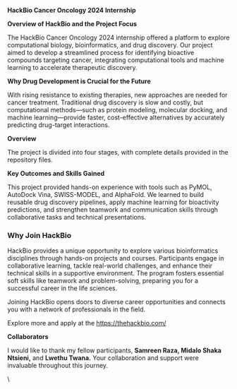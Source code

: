 <!--StartFragment-->

**HackBio Cancer Oncology 2024 Internship**

**Overview of HackBio and the Project Focus**

The HackBio Cancer Oncology 2024 internship offered a platform to explore computational biology, bioinformatics, and drug discovery. Our project aimed to develop a streamlined process for identifying bioactive compounds targeting cancer, integrating computational tools and machine learning to accelerate therapeutic discovery.

**Why Drug Development is Crucial for the Future**

With rising resistance to existing therapies, new approaches are needed for cancer treatment. Traditional drug discovery is slow and costly, but computational methods—such as protein modeling, molecular docking, and machine learning—provide faster, cost-effective alternatives by accurately predicting drug-target interactions.

**Overview**

The project is divided into four stages, with complete details provided in the repository files.

**Key Outcomes and Skills Gained**

This project provided hands-on experience with tools such as PyMOL, AutoDock Vina, SWISS-MODEL, and AlphaFold. We learned to build reusable drug discovery pipelines, apply machine learning for bioactivity predictions, and strengthen teamwork and communication skills through collaborative tasks and technical presentations.


### **Why Join HackBio**

HackBio provides a unique opportunity to explore various bioinformatics disciplines through hands-on projects and courses. Participants engage in collaborative learning, tackle real-world challenges, and enhance their technical skills in a supportive environment. The program fosters essential soft skills like teamwork and problem-solving, preparing you for a successful career in the life sciences.

Joining HackBio opens doors to diverse career opportunities and connects you with a network of professionals in the field.

Explore more and apply at the <https://thehackbio.com/>

**Collaborators**

I would like to thank my fellow participants, **Samreen Raza, Midalo Shaka Ntsieni,** and **Lwethu Twana.** Your collaboration and support were invaluable throughout this journey.

\


<!--EndFragment-->

